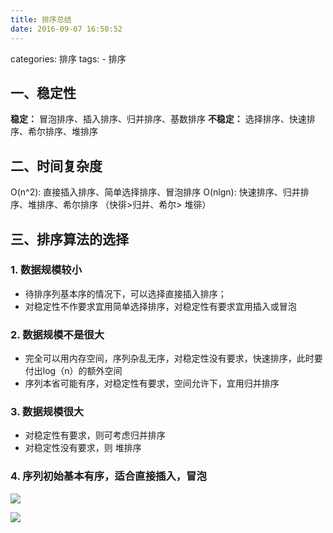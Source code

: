 ```yaml
---
title: 排序总结
date: 2016-09-07 16:50:52
---
```


categories: 排序
tags:
	- 排序
	


## 一、稳定性

**稳定：** 冒泡排序、插入排序、归并排序、基数排序
**不稳定：** 选择排序、快速排序、希尔排序、堆排序

## 二、时间复杂度

O(n^2): 直接插入排序、简单选择排序、冒泡排序
O(nlgn): 快速排序、归并排序、堆排序、希尔排序 （快徘>归并、希尔> 堆徘）

## 三、排序算法的选择

### 1. 数据规模较小

* 待排序列基本序的情况下，可以选择直接插入排序；
* 对稳定性不作要求宜用简单选择排序，对稳定性有要求宜用插入或冒泡

### 2. 数据规模不是很大

* 完全可以用内存空间，序列杂乱无序，对稳定性没有要求，快速排序，此时要付出log（n）的额外空间
* 序列本省可能有序，对稳定性有要求，空间允许下，宜用归并排序

### 3. 数据规模很大

* 对稳定性有要求，则可考虑归并排序
* 对稳定性没有要求，则 堆排序

### 4. 序列初始基本有序，适合直接插入，冒泡


![](http://i.imgur.com/62ks8uM.png)

![](http://i.imgur.com/eGJA1oX.png)
